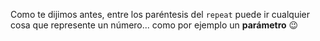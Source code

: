 Como te dijimos antes, entre los paréntesis del `repeat` puede ir cualquier cosa que represente un número... como por ejemplo un **parámetro** :wink: